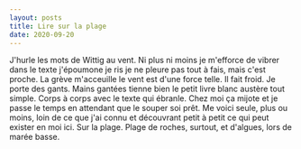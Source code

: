 ```yaml
---
layout: posts
title: Lire sur la plage
date: 2020-09-20
---
```

J'hurle les mots de Wittig au vent. Ni plus ni moins je m'efforce de vibrer dans le texte j'époumone je ris je ne pleure pas tout à fais, mais c'est proche. La grève m'acceuille le vent est d'une force telle. Il fait froid. Je porte des gants. Mains gantées tienne bien le petit livre blanc austère tout simple. Corps à corps avec le texte qui ébranle. Chez moi ça mijote et je passe le temps en attendant que le souper soi prêt. Me voici seule, plus ou moins, loin de ce que j'ai connu et découvrant petit à petit ce qui peut exister en moi ici. Sur la plage. Plage de roches, surtout, et d'algues, lors de marée basse. 


